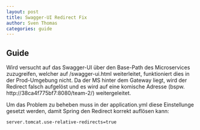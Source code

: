 ```yaml
---
layout: post
title: Swagger-UI Redirect Fix
author: Sven Thomas
categories: guide
---
```


## Guide
Wird versucht auf das Swagger-UI über den Base-Path des Microservices zuzugreifen, welcher auf /swagger-ui.html weiterleitet, funktioniert dies in der Prod-Umgebung nicht.
Da der MS hinter dem Gateway liegt, wird der Redirect falsch aufgelöst und es wird auf eine komische Adresse (bspw. http://38ca4f775bf7:8080/team-2/) weitergeleitet.

Um das Problem zu beheben muss in der application.yml diese Einstellunge gesetzt werden, damit Spring den Redirect korrekt auflösen kann:

`server.tomcat.use-relative-redirects=true`
